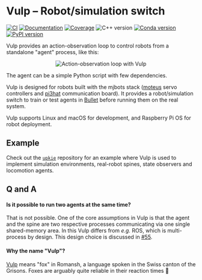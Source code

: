 # Vulp – Robot/simulation switch

[![CI](https://github.com/upkie/vulp/actions/workflows/ci.yml/badge.svg)](https://github.com/upkie/vulp/actions/workflows/ci.yml)
[![Documentation](https://img.shields.io/github/actions/workflow/status/upkie/vulp/docs.yml?branch=main&label=docs)](https://upkie.github.io/vulp/)
[![Coverage](https://coveralls.io/repos/github/upkie/vulp/badge.svg?branch=main)](https://coveralls.io/github/upkie/vulp?branch=main)
![C++ version](https://img.shields.io/badge/C++-17-blue.svg?style=flat)
[![Conda version](https://img.shields.io/conda/vn/conda-forge/vulp.svg)](https://anaconda.org/conda-forge/vulp)
[![PyPI version](https://img.shields.io/pypi/v/vulp)](https://pypi.org/project/vulp/)

Vulp provides an action-observation loop to control robots from a standalone "agent" process, like this:

<p align="center">
<img src="https://raw.githubusercontent.com/upkie/vulp/main/docs/figures/action-observation-loop-full.svg" alt="Action-observation loop with Vulp" class="center"/>
</p>

The agent can be a simple Python script with few dependencies.

Vulp is designed for robots built with the mjbots stack ([moteus](https://github.com/mjbots/moteus/) servo controllers and [pi3hat](https://github.com/mjbots/pi3hat/) communication board). It provides a robot/simulation switch to train or test agents in [Bullet](https://github.com/bulletphysics/bullet3) before running them on the real system.

Vulp supports Linux and macOS for development, and Raspberry Pi OS for robot deployment.

## Example

Check out the [``upkie``](https://github.com/upkie/upkie) repository for an example where Vulp is used to implement simulation environments, real-robot spines, state observers and locomotion agents.

## Q and A

#### Is it possible to run two agents at the same time?

That is not possible. One of the core assumptions in Vulp is that the agent and the spine are two respective processes communicating via one single shared-memory area. In this Vulp differs from *e.g.* ROS, which is multi-process by design. This design choice is discussed in [#55](https://github.com/upkie/vulp/discussions/55).

#### Why the name "Vulp"?

[Vulp](https://en.wiktionary.org/wiki/vulp#Noun_2) means "fox" in Romansh, a language spoken in the Swiss canton of the Grisons. Foxes are arguably quite reliable in their reaction times 🦊
